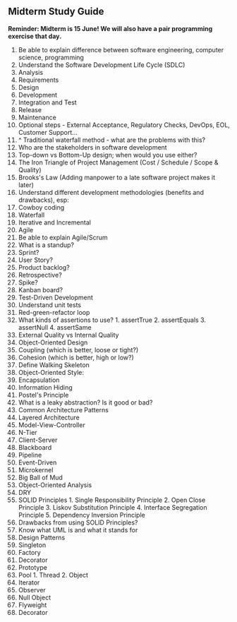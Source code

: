 ## Midterm Study Guide

__Reminder: Midterm is 15 June!  We will also have a pair programming exercise that day.__

1. Be able to explain difference between software engineering, computer science, programming
2. Understand the Software Development Life Cycle (SDLC)
  1. Analysis
  2. Requirements
  3. Design
  4. Development
  5. Integration and Test
  6. Release
  7. Maintenance
  8. Optional steps - External Acceptance, Regulatory Checks, DevOps, EOL, Customer Support...
3. ^ Traditional waterfall method - what are the problems with this?
4. Who are the stakeholders in software development
5. Top-down vs Bottom-Up design; when would you use either?
6. The Iron Triangle of Project Management (Cost / Schedule / Scope & Quality)
7. Brooks's Law (Adding manpower to a late software project makes it later) 
8. Understand different development methodologies (benefits and drawbacks), esp:
  1. Cowboy coding
  2. Waterfall
  3. Iterative and Incremental
  4. Agile
9. Be able to explain Agile/Scrum
  1. What is a standup? 
  2. Sprint?
  3. User Story?
  4. Product backlog?
  5. Retrospective?
  6. Spike?
  7. Kanban board?
10. Test-Driven Development
  1. Understand unit tests
  2. Red-green-refactor loop
  3. What kinds of assertions to use?
    1. assertTrue
    2. assertEquals
    3. assertNull
    4. assertSame
11. External Quality vs Internal Quality
12. Object-Oriented Design
  1. Coupling (which is better, loose or tight?)
  2. Cohesion (which is better, high or low?)
13. Define Walking Skeleton
14. Object-Oriented Style:
  1. Encapsulation
  2. Information Hiding
  3. Postel's Principle
15. What is a leaky abstraction?  Is it good or bad?
16. Common Architecture Patterns
  1. Layered Architecture
  2. Model-View-Controller
  3. N-Tier
  4. Client-Server
  5. Blackboard
  6. Pipeline
  7. Event-Driven
  8. Microkernel
  9. Big Ball of Mud
17. Object-Oriented Analysis
  0. DRY 
  1. SOLID Principles
    1. Single Responsibility Principle
    2. Open Close Principle
    3. Liskov Substitution Principle
    4. Interface Segregation Principle
    5. Dependency Inversion Principle
  2. Drawbacks from using SOLID Principles?
  3. Know what UML is and what it stands for
18. Design Patterns
  1. Singleton
  2. Factory
  3. Decorator
  4. Prototype
  5. Pool
    1. Thread
    2. Object
  6. Iterator
  7. Observer
  8. Null Object
  9. Flyweight
  10. Decorator
  

  
